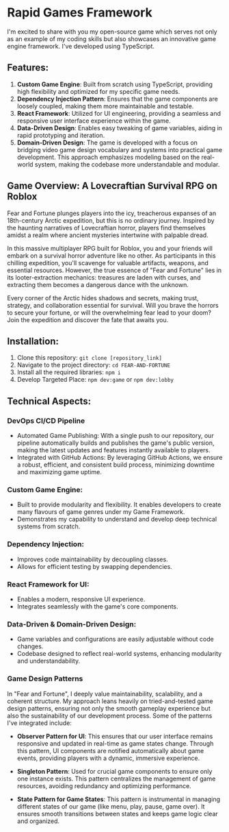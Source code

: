 # Rapid Games Framework

I'm excited to share with you my open-source game which serves not only as an example of my coding skills but also showcases an innovative game engine framework. I've developed using TypeScript.

## Features:

1. **Custom Game Engine**: Built from scratch using TypeScript, providing high flexibility and optimized for my specific game needs.
2. **Dependency Injection Pattern**: Ensures that the game components are loosely coupled, making them more maintainable and testable.
3. **React Framework**: Utilized for UI engineering, providing a seamless and responsive user interface experience within the game.
4. **Data-Driven Design**: Enables easy tweaking of game variables, aiding in rapid prototyping and iteration.
5. **Domain-Driven Design**: The game is developed with a focus on bridging video game design vocabulary and systems into practical game development. This approach emphasizes modeling based on the real-world system, making the codebase more understandable and modular.

## Game Overview: A Lovecraftian Survival RPG on Roblox

Fear and Fortune plunges players into the icy, treacherous expanses of an 18th-century Arctic expedition, but this is no ordinary journey. Inspired by the haunting narratives of Lovecraftian horror, players find themselves amidst a realm where ancient mysteries intertwine with palpable dread.

In this massive multiplayer RPG built for Roblox, you and your friends will embark on a survival horror adventure like no other. As participants in this chilling expedition, you'll scavenge for valuable artifacts, weapons, and essential resources. However, the true essence of "Fear and Fortune" lies in its looter-extraction mechanics: treasures are laden with curses, and extracting them becomes a dangerous dance with the unknown.

Every corner of the Arctic hides shadows and secrets, making trust, strategy, and collaboration essential for survival. Will you brave the horrors to secure your fortune, or will the overwhelming fear lead to your doom? Join the expedition and discover the fate that awaits you.


## Installation:

1. Clone this repository: `git clone [repository_link]`
2. Navigate to the project directory: `cd FEAR-AND-FORTUNE`
3. Install all the required libraries: `npm i`
4. Develop Targeted Place: `npm dev:game` or `npm dev:lobby`

## Technical Aspects:

### DevOps CI/CD Pipeline
- Automated Game Publishing: With a single push to our repository, our pipeline automatically builds and publishes the game's public version, making the latest updates and features instantly available to players.
- Integrated with GitHub Actions: By leveraging GitHub Actions, we ensure a robust, efficient, and consistent build process, minimizing downtime and maximizing game uptime.

### Custom Game Engine:

- Built to provide modularity and flexibility. It enables developers to create many flavours of game genres under my Game Framework.
- Demonstrates my capability to understand and develop deep technical systems from scratch.

### Dependency Injection:

- Improves code maintainability by decoupling classes.
- Allows for efficient testing by swapping dependencies.

### React Framework for UI:

- Enables a modern, responsive UI experience.
- Integrates seamlessly with the game's core components.

### Data-Driven & Domain-Driven Design:

- Game variables and configurations are easily adjustable without code changes.
- Codebase designed to reflect real-world systems, enhancing modularity and understandability.

### Game Design Patterns
In "Fear and Fortune", I deeply value maintainability, scalability, and a coherent structure. My approach leans heavily on tried-and-tested game design patterns, ensuring not only the smooth gameplay experience but also the sustainability of our development process. Some of the patterns I've integrated include:

- **Observer Pattern for UI**: This ensures that our user interface remains responsive and updated in real-time as game states change. Through this pattern, UI components are notified automatically about game events, providing players with a dynamic, immersive experience.

- **Singleton Pattern**: Used for crucial game components to ensure only one instance exists. This pattern centralizes the management of game resources, avoiding redundancy and optimizing performance.

- **State Pattern for Game States**: This pattern is instrumental in managing different states of our game (like menu, play, pause, game over). It ensures smooth transitions between states and keeps game logic clear and organized.
